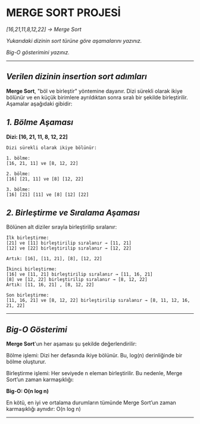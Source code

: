 # **MERGE SORT PROJESİ**

*[16,21,11,8,12,22] -> Merge Sort*

*Yukarıdaki dizinin sort türüne göre aşamalarını yazınız.*

*Big-O gösterimini yazınız.*

---
## ***Verilen dizinin insertion sort adımları***


**Merge Sort**, "böl ve birleştir" yöntemine dayanır. Dizi sürekli olarak ikiye bölünür ve en küçük birimlere ayrıldıktan sonra sıralı bir şekilde birleştirilir. Aşamalar aşağıdaki gibidir:
## ***1. Bölme Aşaması***
**Dizi: [16, 21, 11, 8, 12, 22]**
```
Dizi sürekli olarak ikiye bölünür:

1. bölme:
[16, 21, 11] ve [8, 12, 22]

2. bölme:
[16] [21, 11] ve [8] [12, 22]

3. bölme:
[16] [21] [11] ve [8] [12] [22]
```

## ***2. Birleştirme ve Sıralama Aşaması***
Bölünen alt diziler sırayla birleştirilip sıralanır:
```
İlk birleştirme:
[21] ve [11] birleştirilip sıralanır → [11, 21]
[12] ve [22] birleştirilip sıralanır → [12, 22]

Artık: [16], [11, 21], [8], [12, 22]

İkinci birleştirme:
[16] ve [11, 21] birleştirilip sıralanır → [11, 16, 21]
[8] ve [12, 22] birleştirilip sıralanır → [8, 12, 22]
Artık: [11, 16, 21] , [8, 12, 22]

Son birleştirme:
[11, 16, 21] ve [8, 12, 22] birleştirilip sıralanır → [8, 11, 12, 16, 21, 22]
```
---

## ***Big-O Gösterimi***
**Merge Sort**'un her aşaması şu şekilde değerlendirilir:

Bölme işlemi: Dizi her defasında ikiye bölünür. Bu, log(n) derinliğinde bir bölme oluşturur.

Birleştirme işlemi: Her seviyede n eleman birleştirilir.
Bu nedenle, Merge Sort’un zaman karmaşıklığı:

**Big-O: O(n log n)**

En kötü, en iyi ve ortalama durumların tümünde Merge Sort’un zaman karmaşıklığı aynıdır: O(n log n)

---


